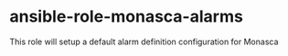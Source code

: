 # ansible-role-monasca-alarms
This role will setup a default alarm definition configuration for Monasca
